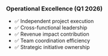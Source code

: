 ### Operational Excellence (Q1 2026)

- ✅ Independent project execution
- ✅ Cross-functional leadership
- ✅ Revenue impact contribution
- ✅ Team coordination efficiency
- ✅ Strategic initiative ownership
